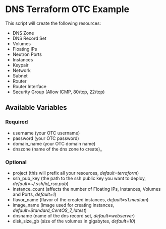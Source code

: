 # DNS Terraform OTC Example

This script will create the following resources:
* DNS Zone
* DNS Record Set
* Volumes
* Floating IPs
* Neutron Ports
* Instances
* Keypair
* Network
* Subnet
* Router
* Router Interface
* Security Group (Allow ICMP, 80/tcp, 22/tcp)

## Available Variables

### Required

* username (your OTC username)
* password (your OTC password)
* domain\_name (your OTC domain name)
* dnszone (name of the dns zone to create)_

### Optional
* project (this will prefix all your resources, _default=terraform_)
* ssh\_pub\_key (the path to the ssh public key you want to deploy, _default=~/.ssh/id\_rsa.pub_)
* instance\_count (affects the number of Floating IPs, Instances, Volumes and Ports, _default=1_)
* flavor\_name (flavor of the created instances, _default=s1.medium_)
* image\_name (image used for creating instances, _default=Standard\_CentOS\_7\_latest_)
* dnsname (name of the dns record set, _default=webserver_)
* disk\_size\_gb (size of the volumes in gigabytes, _default=10_)
